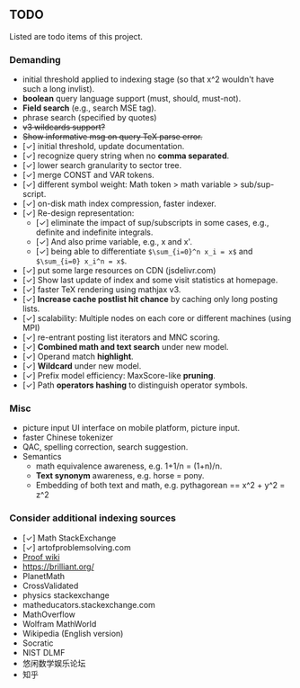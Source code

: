 ## TODO
Listed are todo items of this project.

### Demanding
* initial threshold applied to indexing stage (so that x^2 wouldn't have such a long invlist).
* **boolean** query language support (must, should, must-not).
* **Field search** (e.g., search MSE tag).
* phrase search (specified by quotes)
* <del>v3 wildcards support?</del>
* <del>Show informative msg on query TeX parse error.</del>
* [✓] initial threshold, update documentation.
* [✓] recognize query string when no **comma separated**.
* [✓] lower search granularity to sector tree.
* [✓] merge CONST and VAR tokens.
* [✓] different symbol weight: Math token > math variable > sub/sup-script.
* [✓] on-disk math index compression, faster indexer.
* [✓] Re-design representation:
  * [✓] eliminate the impact of sup/subscripts in some cases, e.g., definite and indefinite integrals. 
  * [✓] And also prime variable, e.g., x and x'.
  * [✓] being able to differentiate `$\sum_{i=0}^n x_i = x$` and `$\sum_{i=0} x_i^n = x$`. 
* [✓] put some large resources on CDN (jsdelivr.com)
* [✓] Show last update of index and some visit statistics at homepage.
* [✓] faster TeX rendering using mathjax v3.
* [✓] **Increase cache postlist hit chance** by caching only long posting lists.
* [✓] scalability: Multiple nodes on each core or different machines (using MPI)
* [✓] re-entrant posting list iterators and MNC scoring.
* [✓] **Combined math and text search** under new model.
* [✓] Operand match **highlight**.
* [✓] **Wildcard** under new model.
* [✓] Prefix model efficiency: MaxScore-like **pruning**.
* [✓] Path **operators hashing** to distinguish operator symbols.

### Misc
* picture input UI interface on mobile platform, picture input.
* faster Chinese tokenizer
* QAC, spelling correction, search suggestion.
* Semantics
  * math equivalence awareness, e.g. 1+1/n = (1+n)/n.
  * **Text synonym** awareness, e.g. horse = pony.
  * Embedding of both text and math, e.g. pythagorean == x^2 + y^2 = z^2

### Consider additional indexing sources
* [✓] Math StackExchange
* [✓] artofproblemsolving.com
* [Proof wiki](https://proofwiki.org/wiki/Main_Page)
* https://brilliant.org/
* PlanetMath
* CrossValidated
* physics stackexchange
* matheducators.stackexchange.com
* MathOverflow
* Wolfram MathWorld
* Wikipedia (English version)
* Socratic
* NIST DLMF
* 悠闲数学娱乐论坛
* 知乎
